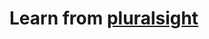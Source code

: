 # Learn from [pluralsight](https://www.pluralsight.com/guides/token-based-authentication-with-ruby-on-rails-5-api)
